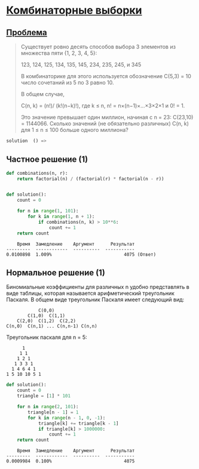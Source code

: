 # [Комбинаторные выборки](TODO)
## [Проблема](https://euler.jakumo.org/problems/view/53.html)


>Существует ровно десять способов выбора 3 элементов из множества пяти {1, 2, 3, 4, 5}:
>
>   123, 124, 125, 134, 135, 145, 234, 235, 245, и 345
>
>В комбинаторике для этого используется обозначение C(5,3) = 10 число сочетаний из 5 по 3 равно 10.
>
>В общем случае,
>
>C(n, k) = (n!)/ (k!(n−k)!), где k ≤ n, n! = n×(n−1)×...×3×2×1 и 0! = 1.
>
>Это значение превышает один миллион, начиная с n = 23: C(23,10) = 1144066.
>Cколько значений (не обязательно различных)  C(n, k) для 1 ≤ n ≤ 100 больше одного миллиона?
          

``` python
solution  () => 
```

## Частное решение (1)

```python
def combinations(n, r):
    return factorial(n) / (factorial(r) * factorial(n - r))


def solution():
    count = 0

    for n in range(1, 101):
        for k in range(1, n + 1):
            if combinations(n, k) > 10**6:
                count += 1
    return count
```
```text
    Время  Замедление    Аргумент      Результат
---------  ------------  ----------  -----------
0.0100898  1.009%                           4075 (Ответ)
```
## Нормальное решение (1)

Биномиальные коэффициенты для различных n удобно представлять в виде таблицы, которая называется арифметический треугольник Паскаля.
В общем виде треугольник Паскаля имеет следующий вид:
```text
            C(0,0)
        C(1,0)  C(1,1)
    C(2,0)  C(1,2)  C(2,2)
C(n,0)  C(n,1) ... C(n,n-1) C(n,n)
```

Треугольник паскаля для n = 5:
```text
      1
     1 1
    1 2 1
   1 3 3 1
  1 4 6 4 1
1 5 10 10 5 1
```
```python
def solution():
    count = 0
    triangle = [1] * 101

    for n in range(2, 101):
        triangle[n - 1] = 1
        for k in range(n - 1, 0, -1):
            triangle[k] += triangle[k - 1]
            if triangle[k] > 1000000:
                count += 1
    return count
```
```text
    Время  Замедление    Аргумент      Результат
---------  ------------  ----------  -----------
0.0009984  0.100%                           4075
```